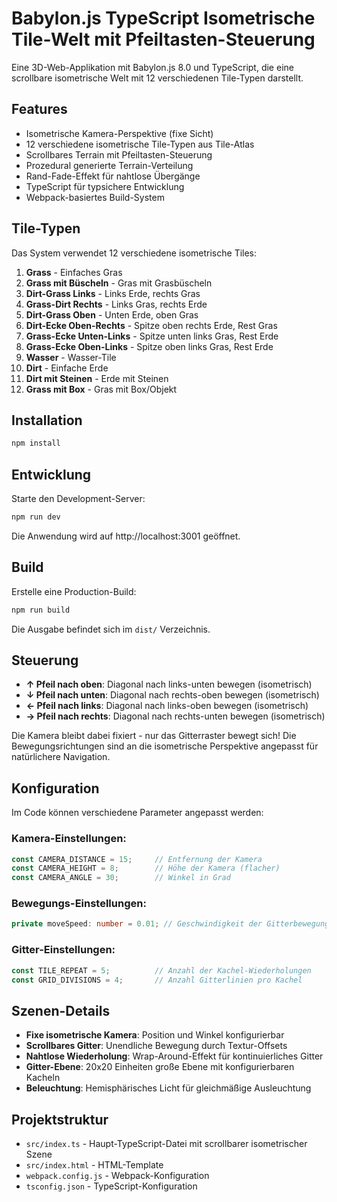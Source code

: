 # Babylon.js TypeScript Isometrische Tile-Welt mit Pfeiltasten-Steuerung

Eine 3D-Web-Applikation mit Babylon.js 8.0 und TypeScript, die eine scrollbare isometrische Welt mit 12 verschiedenen Tile-Typen darstellt.

## Features

- Isometrische Kamera-Perspektive (fixe Sicht)
- 12 verschiedene isometrische Tile-Typen aus Tile-Atlas
- Scrollbares Terrain mit Pfeiltasten-Steuerung
- Prozedural generierte Terrain-Verteilung
- Rand-Fade-Effekt für nahtlose Übergänge
- TypeScript für typsichere Entwicklung
- Webpack-basiertes Build-System

## Tile-Typen

Das System verwendet 12 verschiedene isometrische Tiles:

1. **Grass** - Einfaches Gras
2. **Grass mit Büscheln** - Gras mit Grasbüscheln
3. **Dirt-Grass Links** - Links Erde, rechts Gras
4. **Grass-Dirt Rechts** - Links Gras, rechts Erde
5. **Dirt-Grass Oben** - Unten Erde, oben Gras
6. **Dirt-Ecke Oben-Rechts** - Spitze oben rechts Erde, Rest Gras
7. **Grass-Ecke Unten-Links** - Spitze unten links Gras, Rest Erde
8. **Grass-Ecke Oben-Links** - Spitze oben links Gras, Rest Erde
9. **Wasser** - Wasser-Tile
10. **Dirt** - Einfache Erde
11. **Dirt mit Steinen** - Erde mit Steinen
12. **Grass mit Box** - Gras mit Box/Objekt

## Installation

```bash
npm install
```

## Entwicklung

Starte den Development-Server:

```bash
npm run dev
```

Die Anwendung wird auf http://localhost:3001 geöffnet.

## Build

Erstelle eine Production-Build:

```bash
npm run build
```

Die Ausgabe befindet sich im `dist/` Verzeichnis.

## Steuerung

- **↑ Pfeil nach oben**: Diagonal nach links-unten bewegen (isometrisch)
- **↓ Pfeil nach unten**: Diagonal nach rechts-oben bewegen (isometrisch)
- **← Pfeil nach links**: Diagonal nach links-oben bewegen (isometrisch)
- **→ Pfeil nach rechts**: Diagonal nach rechts-unten bewegen (isometrisch)

Die Kamera bleibt dabei fixiert - nur das Gitterraster bewegt sich!
Die Bewegungsrichtungen sind an die isometrische Perspektive angepasst für natürlichere Navigation.

## Konfiguration

Im Code können verschiedene Parameter angepasst werden:

### Kamera-Einstellungen:
```typescript
const CAMERA_DISTANCE = 15;     // Entfernung der Kamera
const CAMERA_HEIGHT = 8;        // Höhe der Kamera (flacher)
const CAMERA_ANGLE = 30;        // Winkel in Grad
```

### Bewegungs-Einstellungen:
```typescript
private moveSpeed: number = 0.01; // Geschwindigkeit der Gitterbewegung
```

### Gitter-Einstellungen:
```typescript
const TILE_REPEAT = 5;          // Anzahl der Kachel-Wiederholungen
const GRID_DIVISIONS = 4;       // Anzahl Gitterlinien pro Kachel
```

## Szenen-Details

- **Fixe isometrische Kamera**: Position und Winkel konfigurierbar
- **Scrollbares Gitter**: Unendliche Bewegung durch Textur-Offsets
- **Nahtlose Wiederholung**: Wrap-Around-Effekt für kontinuierliches Gitter
- **Gitter-Ebene**: 20x20 Einheiten große Ebene mit konfigurierbaren Kacheln
- **Beleuchtung**: Hemisphärisches Licht für gleichmäßige Ausleuchtung

## Projektstruktur

- `src/index.ts` - Haupt-TypeScript-Datei mit scrollbarer isometrischer Szene
- `src/index.html` - HTML-Template
- `webpack.config.js` - Webpack-Konfiguration
- `tsconfig.json` - TypeScript-Konfiguration
